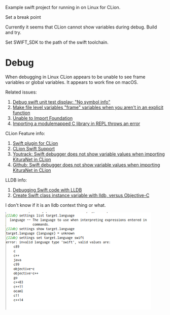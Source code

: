 Example swift project for running in on Linux for CLion.

Set a break point 

Currently it seems that CLion cannot show variables during debug. Build and try.

Set SWIFT_SDK to the path of the swift toolchain.

# Debug
When debugging in Linux CLion appears to be unable to see frame variables or global variables. It appears to work fine 
on macOS.

Related issues: 

  1. [Debug swift unit test display: "No symbol info"](https://github.com/vadimcn/vscode-lldb/issues/27)
  1. [Make file level variables "frame" variables when you aren't in an explicit function](https://bugs.swift.org/browse/SR-4638)
  1. [Unable to Import Foundation](https://bugs.swift.org/browse/SR-3648)
  1. [Importing a modulemapped C library in REPL throws an error](https://bugs.swift.org/browse/SR-5524)

CLion Feature info:

  1. [Swift plugin for CLion](https://blog.jetbrains.com/clion/2015/12/swift-plugin-for-clion/)
  1. [CLion Swift Support](https://www.jetbrains.com/help/clion/swift.html)
  1. [Youtrack: Swift debugger does not show variable values when importing KituraNet in CLion
](https://youtrack.jetbrains.com/issue/CPP-9765)
  1. [Github: Swift debugger does not show variable values when importing KituraNet in CLion](https://github.com/IBM-Swift/Kitura-net/issues/191)
  
  
  LLDB info:
  
  1. [Debugging Swift code with LLDB](https://medium.com/flawless-app-stories/debugging-swift-code-with-lldb-b30c5cf2fd49)
  1. [Create Swift class instance variable with lldb, versus Objective-C](https://stackoverflow.com/questions/50879175/create-swift-class-instance-variable-with-lldb-versus-objective-c)
  
I don't know if it is an lldb context thing or what.

![Image](Screenshot_2018-11-12_15-44-43.png)